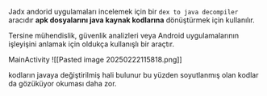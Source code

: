 Jadx andorid uygulamaları incelemek için bir `dex to java decompiler` aracıdır **apk dosyalarını java kaynak kodlarına** dönüştürmek için kullanılır.

Tersine mühendislik, güvenlik analizleri veya Android uygulamalarının işleyişini anlamak için oldukça kullanışlı bir araçtır.

MainActivity 
![[Pasted image 20250222115818.png]]

kodların javaya değiştirilmiş hali bulunur bu yüzden soyutlanmış olan kodlar da gözüküyor okuması daha zor.
